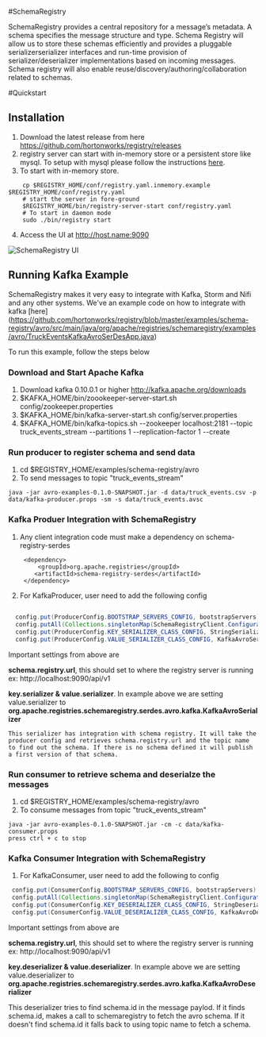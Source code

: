 #SchemaRegistry

SchemaRegistry provides a central repository for a message’s metadata. A schema specifies the message structure and type. Schema Registry will allow us to store these schemas efficiently and provides a pluggable serializerserializer interfaces and run-time provision of serializer/deserializer implementations based on incoming messages. Schema registry will also enable reuse/discovery/authoring/collaboration related to schemas.


#Quickstart

## Installation
1. Download the latest release from here https://github.com/hortonworks/registry/releases
2. registry server can start with in-memory store or a persistent store like mysql. To setup with mysql please follow the instructions [here](https://github.com/hortonworks/registry/blob/master/SETUP.md).
3. To start with in-memory store.
  
  ```
      cp $REGISTRY_HOME/conf/registry.yaml.inmemory.example $REGISTRY_HOME/conf/registry.yaml
      # start the server in fore-ground
      $REGISTRY_HOME/bin/registry-server-start conf/registry.yaml
      # To start in daemon mode
      sudo ./bin/registry start
  ```
  
4. Access the UI at http://host.name:9090

![SchemaRegistry UI](https://github.com/hortonworks/registry/blob/master/docs/images/registry-homepage.png)

## Running Kafka Example
SchemaRegistry makes it very easy to integrate with Kafka, Storm and Nifi and any other systems.
We've an example code on how to integrate with kafka [here] (https://github.com/hortonworks/registry/blob/master/examples/schema-registry/avro/src/main/java/org/apache/registries/schemaregistry/examples/avro/TruckEventsKafkaAvroSerDesApp.java)

To run this example, follow the steps below

### Download and Start Apache Kafka

1. Download kafka 0.10.0.1 or higher http://kafka.apache.org/downloads
2. $KAFKA_HOME/bin/zoookeeper-server-start.sh config/zookeeper.properties
3. $KAFKA_HOME/bin/kafka-server-start.sh config/server.properties
4. $KAFKA_HOME/bin/kafka-topics.sh --zookeeper localhost:2181 --topic truck_events_stream --partitions 1 --replication-factor 1 --create

### Run producer to register schema and send data

1. cd $REGISTRY_HOME/examples/schema-registry/avro
2. To send messages to topic "truck_events_stream"

```
java -jar avro-examples-0.1.0-SNAPSHOT.jar -d data/truck_events.csv -p data/kafka-producer.props -sm -s data/truck_events.avsc
```

### Kafka Produer Integration with SchemaRegistry

1. Any client integration code must make a dependency on schema-registry-serdes

   ```
	<dependency>
   		<groupId>org.apache.registries</groupId>
	   <artifactId>schema-registry-serdes</artifactId>
	</dependency>
	```
2.  For KafkaProducer, user need to add the following config

   ```java
     
     config.put(ProducerConfig.BOOTSTRAP_SERVERS_CONFIG, bootstrapServers);
     config.putAll(Collections.singletonMap(SchemaRegistryClient.Configuration.SCHEMA_REGISTRY_URL.name(), props.get(SCHEMA_REGISTRY_URL)));
     config.put(ProducerConfig.KEY_SERIALIZER_CLASS_CONFIG, StringSerializer.class.getName());
     config.put(ProducerConfig.VALUE_SERIALIZER_CLASS_CONFIG, KafkaAvroSerializer.class.getName());
   ```
   Important settings from above are
   
   **schema.registry.url**, this should set to where the registry server is running ex: http://localhost:9090/api/v1
   
   **key.serializer & value.serializer**.  In example above we are setting value.serializer to **org.apache.registries.schemaregistry.serdes.avro.kafka.KafkaAvroSerializer**
   
    This serializer has integration with schema registry. It will take the producer config and retrieves schema.registry.url and the topic name to find out the schema. If there is no schema defined it will publish a first version of that schema.

### Run consumer to retrieve schema and deserialze the messages

1. cd $REGISTRY_HOME/examples/schema-registry/avro
2. To consume messages from topic "truck_events_stream"

```
java -jar avro-examples-0.1.0-SNAPSHOT.jar -cm -c data/kafka-consumer.props
press ctrl + c to stop
```

### Kafka Consumer Integration with SchemaRegistry

1. For KafkaConsumer, user need to add the following to config

```java
 config.put(ConsumerConfig.BOOTSTRAP_SERVERS_CONFIG, bootstrapServers);
 config.putAll(Collections.singletonMap(SchemaRegistryClient.Configuration.SCHEMA_REGISTRY_URL.name(), props.get(SCHEMA_REGISTRY_URL)));
 config.put(ConsumerConfig.KEY_DESERIALIZER_CLASS_CONFIG, StringDeserializer.class.getName());
 config.put(ConsumerConfig.VALUE_DESERIALIZER_CLASS_CONFIG, KafkaAvroDeserializer.class.getName());
```

Important settings from above are
   
   **schema.registry.url**, this should set to where the registry server is running ex: http://localhost:9090/api/v1
   
   **key.deserializer & value.deserializer**.  In example above we are setting value.deserializer to **org.apache.registries.schemaregistry.serdes.avro.kafka.KafkaAvroDeserializer**
   
  This deserializer tries to find schema.id in the message paylod. If it finds schema.id, makes a call to schemaregistry  to fetch the avro schema. If it doesn't find schema.id it falls back to using topic name to fetch a schema.

   

